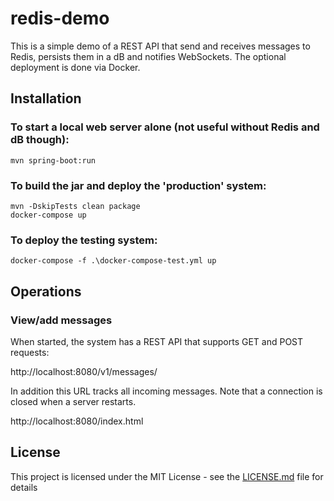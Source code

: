 # redis-demo
This is a simple demo of a REST API that send and receives messages to Redis, persists them in a dB and notifies WebSockets. The optional deployment is done via Docker. 

## Installation

### To start a local web server alone (not useful without Redis and dB though):
```
mvn spring-boot:run
```

### To build the jar and deploy the 'production' system:
```
mvn -DskipTests clean package
docker-compose up
```

### To deploy the testing system:

```
docker-compose -f .\docker-compose-test.yml up
```

## Operations

### View/add messages

When started, the system has a REST API that supports GET and POST requests:

http://localhost:8080/v1/messages/

In addition this URL tracks all incoming messages. Note that a connection is closed when a server restarts. 

http://localhost:8080/index.html

## License

This project is licensed under the MIT License - see the [LICENSE.md](LICENSE.md) file for details
